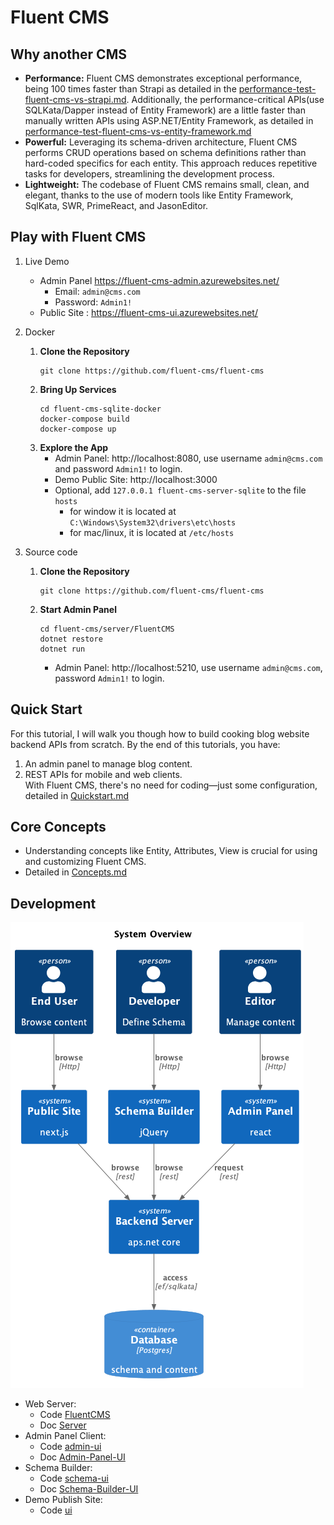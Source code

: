 # Fluent CMS
## Why another CMS
- **Performance:** Fluent CMS demonstrates exceptional performance, being 100 times faster than Strapi as detailed in the
[performance-test-fluent-cms-vs-strapi.md](doc%2Fpeformance-tests%2Fperformance-test-fluent-cms-vs-strapi.md).
Additionally, the performance-critical APIs(use SQLKata/Dapper instead of Entity Framework) are a little faster than manually written APIs using ASP.NET/Entity Framework, 
as detailed in [performance-test-fluent-cms-vs-entity-framework.md](doc%2Fpeformance-tests%2Fperformance-test-fluent-cms-vs-entity-framework.md)
- **Powerful:**  Leveraging its schema-driven architecture, Fluent CMS performs CRUD operations based on schema definitions 
rather than hard-coded specifics for each entity. This approach reduces repetitive tasks for developers, streamlining the development process.
- **Lightweight:** The codebase of Fluent CMS remains small, clean, and elegant, thanks to the use of modern tools like Entity Framework, SqlKata, SWR, PrimeReact, and JasonEditor.

## Play with Fluent CMS
1. Live Demo  
   - Admin Panel https://fluent-cms-admin.azurewebsites.net/
      - Email: `admin@cms.com`
      - Password: `Admin1!`  
   - Public Site : https://fluent-cms-ui.azurewebsites.net/
2. Docker
   1. **Clone the Repository**
      ```shell
      git clone https://github.com/fluent-cms/fluent-cms
      ```
   2. **Bring Up Services**
      ```shell
      cd fluent-cms-sqlite-docker
      docker-compose build
      docker-compose up
      ```
   3. **Explore the App**
       - Admin Panel: http://localhost:8080, use username `admin@cms.com` and password `Admin1!` to login.
       - Demo Public Site: http://localhost:3000 
       - Optional, add  `127.0.0.1 fluent-cms-server-sqlite` to the  file `hosts`
         - for window it is located at `C:\Windows\System32\drivers\etc\hosts`
         - for mac/linux, it is located at `/etc/hosts`

3. Source code
   1. **Clone the Repository**
      ```shell
      git clone https://github.com/fluent-cms/fluent-cms
      ```
   2. **Start Admin Panel**
      ```shell
      cd fluent-cms/server/FluentCMS
      dotnet restore
      dotnet run
      ```
       - Admin Panel: http://localhost:5210, use username `admin@cms.com`, password `Admin1!` to login.   
## Quick Start
For this tutorial, I will walk you though how to build cooking blog website backend APIs from scratch.
By the end of this tutorials, you have:
1. An admin panel to manage blog content.
2. REST APIs for mobile and web clients.    
With Fluent CMS, there's no need for coding—just some configuration, detailed in [Quickstart.md](doc%2FQuickstart.md) 
## Core Concepts
   - Understanding concepts like Entity, Attributes, View is crucial for using and customizing Fluent CMS.     
   - Detailed in [Concepts.md](doc%2FConcepts.md)
## Development
![overview.png](doc%2Fdiagrams%2Foverview.png)
- Web Server: 
  - Code [FluentCMS](..%2Fserver%2FFluentCMS)
  - Doc [Server](doc%2FDevelopment.md#Server )
- Admin Panel Client:
  - Code [admin-ui](..%2Fadmin-ui)
  - Doc [Admin-Panel-UI](doc%2FDevelopment.md#Admin-Panel-UI)
- Schema Builder: 
  - Code [schema-ui](..%2Fserver%2FFluentCMS%2Fwwwroot%2Fschema-ui)
  - Doc [Schema-Builder-UI](doc%2FDevelopment.md#Schema-Builder-UI)
- Demo Publish Site:
  - Code [ui](..%2Fui)
